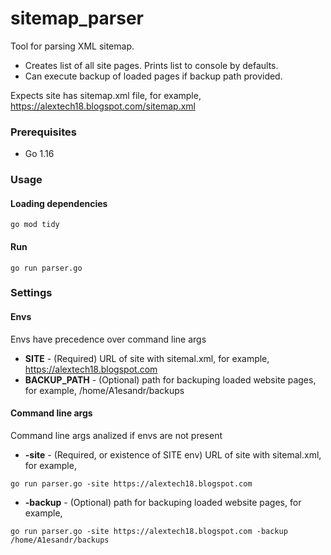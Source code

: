 # sitemap_parser
Tool for parsing XML sitemap.
* Creates list of all site pages. Prints list to console by defaults. 
* Can execute backup of loaded pages if backup path provided.

Expects site has sitemap.xml file, for example, https://alextech18.blogspot.com/sitemap.xml

### Prerequisites
* Go 1.16

### Usage

#### Loading dependencies
```
go mod tidy
```
#### Run
```
go run parser.go
```

### Settings

#### Envs
Envs have precedence over command line args
* **SITE** - (Required) URL of site with sitemal.xml, for example, https://alextech18.blogspot.com
* **BACKUP_PATH** - (Optional) path for backuping loaded website pages, for example, /home/A1esandr/backups

#### Command line args
Command line args analized if envs are not present
* **-site** - (Required, or existence of SITE env) URL of site with sitemal.xml, for example, 
```
go run parser.go -site https://alextech18.blogspot.com
```
* **-backup** - (Optional) path for backuping loaded website pages, for example, 
```
go run parser.go -site https://alextech18.blogspot.com -backup /home/A1esandr/backups
```
